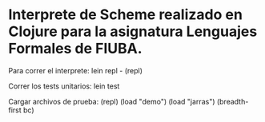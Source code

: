 # Interprete de Scheme realizado en Clojure para la asignatura Lenguajes Formales de FIUBA.

Para correr el interprete: lein repl - (repl)

Correr los tests unitarios: lein test

Cargar archivos de prueba: 
(repl)
(load "demo")
(load "jarras")
(breadth-first bc)
